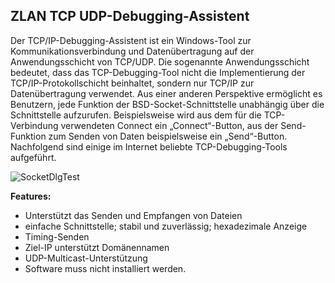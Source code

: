 <h2>ZLAN TCP UDP-Debugging-Assistent</h2>

Der TCP/IP-Debugging-Assistent ist ein Windows-Tool zur Kommunikationsverbindung und Datenübertragung auf der Anwendungsschicht von TCP/UDP. Die sogenannte Anwendungsschicht bedeutet, dass das TCP-Debugging-Tool nicht die Implementierung der TCP/IP-Protokollschicht beinhaltet, sondern nur TCP/IP zur Datenübertragung verwendet. Aus einer anderen Perspektive ermöglicht es Benutzern, jede Funktion der BSD-Socket-Schnittstelle unabhängig über die Schnittstelle aufzurufen. Beispielsweise wird aus dem für die TCP-Verbindung verwendeten Connect ein „Connect“-Button, aus der Send-Funktion zum Senden von Daten beispielsweise ein „Send“-Button. Nachfolgend sind einige im Internet beliebte TCP-Debugging-Tools aufgeführt.

![SocketDlgTest](/SocketDlgTest.jpg)

<b>Features:</b> 

- Unterstützt das Senden und Empfangen von Dateien
- einfache Schnittstelle; stabil und zuverlässig; hexadezimale Anzeige
- Timing-Senden
- Ziel-IP unterstützt Domänennamen
- UDP-Multicast-Unterstützung
- Software muss nicht installiert werden.